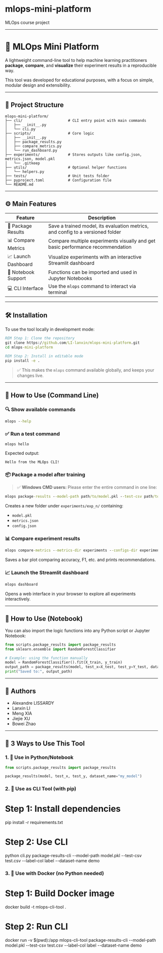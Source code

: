 # mlops-mini-platform
MLOps course project



---
# 🧠 MLOps Mini Platform

A lightweight command-line tool to help machine learning practitioners **package**, **compare**, and **visualize** their experiment results in a reproducible way.

This tool was developed for educational purposes, with a focus on simple, modular design and extensibility.

---

## 📁 Project Structure

```
mlops-mini-platform/
├── cli/                     # CLI entry point with main commands
│   ├── __init__.py
│   └── cli.py
├── scripts/                 # Core logic 
│   ├── __init__.py
│   ├── package_results.py
│   ├── compare_metrics.py
│   └── run_dashboard.py
├── experiments/             # Stores outputs like config.json, metrics.json, model.pkl
│   └── .gitkeep
├── utils/                   # Optional helper functions
│   └── helpers.py
├── tests/                   # Unit tests folder
├── pyproject.toml           # Configuration file 
└── README.md
```

---

## ⚙️ Main Features

| Feature               | Description                                                                 |
|----------------------|-----------------------------------------------------------------------------|
| 🧱 Package Results     | Save a trained model, its evaluation metrics, and config to a versioned folder |
| 📊 Compare Metrics     | Compare multiple experiments visually and get basic performance recommendation |
| 📈 Launch Dashboard   | Visualize experiments with an interactive Streamlit dashboard               |
| 🧪 Notebook Support   | Functions can be imported and used in Jupyter Notebooks                     |
| 💻 CLI Interface      | Use the `mlops` command to interact via terminal                            |

---

## 🛠️ Installation 

To use the tool locally in development mode:

```cmd
REM Step 1: Clone the repository
git clone https://github.com/LI-lanxin/mlops-mini-platform.git
cd mlops-mini-platform

REM Step 2: Install in editable mode
pip install -e .
```

> ✅ This makes the `mlops` command available globally, and keeps your changes live.

---

## 🚀 How to Use (Command Line)

### 🔍 Show available commands

```cmd
mlops --help
```

### ✅ Run a test command

```cmd
mlops hello
```

Expected output:

```
Hello from the MLOps CLI!
```

### 📦 Package a model after training

> ✅ **Windows CMD users:** Please enter the entire command in one line:

```cmd
mlops package-results --model-path path/to/model.pkl --test-csv path/to/test.csv --label-col label --dataset-name my_dataset
```

Creates a new folder under `experiments/exp_n/` containing:
- `model.pkl`
- `metrics.json`
- `config.json`

### 📊 Compare experiment results

```cmd
mlops compare-metrics --metrics-dir experiments --configs-dir experiments --save-path comparison.png
```

Saves a bar plot comparing accuracy, F1, etc. and prints recommendations.

### 📈 Launch the Streamlit dashboard

```cmd
mlops dashboard
```

Opens a web interface in your browser to explore all experiments interactively.

---

## 📓 How to Use (Notebook)

You can also import the logic functions into any Python script or Jupyter Notebook:

```python
from scripts.package_results import package_results
from sklearn.ensemble import RandomForestClassifier

# Example: using the function manually
model = RandomForestClassifier().fit(X_train, y_train)
output_path = package_results(model, test_x=X_test, test_y=Y_test, dataset_name="demo")
print("Saved to:", output_path)
```

---

## 👥 Authors

- Alexandre LISSARDY
- Lanxin LI 
- Meng XIA
- Jiejie XU
- Bowei Zhao

---





## 🚀 3 Ways to Use This Tool

### 1. 📓 Use in Python/Notebook

```python
from scripts.package_results import package_results

package_results(model, test_x, test_y, dataset_name="my_model")
```

### 2. 🧪 Use as CLI Tool (with pip)

# Step 1: Install dependencies

pip install -r requirements.txt
# Step 2: Use CLI
python cli.py package-results-cli --model-path model.pkl --test-csv test.csv --label-col label --dataset-name demo

### 3. 🐳 Use with Docker (no Python needed)
# Step 1: Build Docker image
docker build -t mlops-cli-tool .

# Step 2: Run CLI
docker run -v $(pwd):/app mlops-cli-tool package-results-cli --model-path model.pkl --test-csv test.csv --label-col label --dataset-name demo
